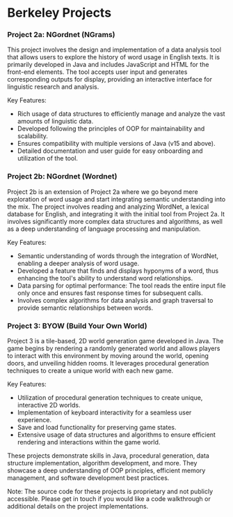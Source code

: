 # Berkeley Projects

### Project 2a: NGordnet (NGrams)

This project involves the design and implementation of a data analysis tool that allows users to explore the history of word usage in English texts. It is primarily developed in Java and includes JavaScript and HTML for the front-end elements. The tool accepts user input and generates corresponding outputs for display, providing an interactive interface for linguistic research and analysis.

Key Features:
- Rich usage of data structures to efficiently manage and analyze the vast amounts of linguistic data.
- Developed following the principles of OOP for maintainability and scalability.
- Ensures compatibility with multiple versions of Java (v15 and above).
- Detailed documentation and user guide for easy onboarding and utilization of the tool.

### Project 2b: NGordnet (Wordnet)

Project 2b is an extension of Project 2a where we go beyond mere exploration of word usage and start integrating semantic understanding into the mix. The project involves reading and analyzing WordNet, a lexical database for English, and integrating it with the initial tool from Project 2a. It involves significantly more complex data structures and algorithms, as well as a deep understanding of language processing and manipulation.

Key Features:
- Semantic understanding of words through the integration of WordNet, enabling a deeper analysis of word usage.
- Developed a feature that finds and displays hyponyms of a word, thus enhancing the tool's ability to understand word relationships.
- Data parsing for optimal performance: The tool reads the entire input file only once and ensures fast response times for subsequent calls.
- Involves complex algorithms for data analysis and graph traversal to provide semantic relationships between words.

### Project 3: BYOW (Build Your Own World)

Project 3 is a tile-based, 2D world generation game developed in Java. The game begins by rendering a randomly generated world and allows players to interact with this environment by moving around the world, opening doors, and unveiling hidden rooms. It leverages procedural generation techniques to create a unique world with each new game. 

Key Features:
- Utilization of procedural generation techniques to create unique, interactive 2D worlds.
- Implementation of keyboard interactivity for a seamless user experience.
- Save and load functionality for preserving game states.
- Extensive usage of data structures and algorithms to ensure efficient rendering and interactions within the game world.

These projects demonstrate skills in Java, procedural generation, data structure implementation, algorithm development, and more. They showcase a deep understanding of OOP principles, efficient memory management, and software development best practices. 

Note: The source code for these projects is proprietary and not publicly accessible. Please get in touch if you would like a code walkthrough or additional details on the project implementations.
